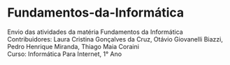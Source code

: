 # Fundamentos-da-Informática
Envio das atividades da matéria Fundamentos da Informática <br>
Contribuidores: Laura Cristina Gonçalves da Cruz, Otávio Giovanelli Biazzi, Pedro Henrique Miranda, Thiago Maia Coraini <br>
Curso: Informática Para Internet, 1° Ano
